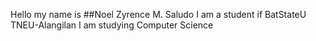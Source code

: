 Hello my name is ##Noel Zyrence M. Saludo
I am a student if BatStateU TNEU-Alangilan
I am studying Computer Science 
